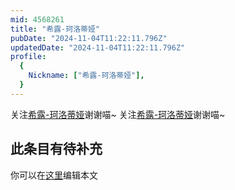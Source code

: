 ```yaml
---
mid: 4568261
title: "希露-珂洛蒂娅"
pubDate: "2024-11-04T11:22:11.796Z"
updatedDate: "2024-11-04T11:22:11.796Z"
profile:
  {
    Nickname: ["希露-珂洛蒂娅"],
  }
---
```


关注[希露-珂洛蒂娅](https://space.bilibili.com/4568261)谢谢喵~ 关注[希露-珂洛蒂娅](https://space.bilibili.com/4568261)谢谢喵~

## 此条目有待补充
你可以在[这里](https://github.com/Yuhanawa/VTuber.ICU-Content/edit/master/v/希露-珂洛蒂娅/index.md)编辑本文
